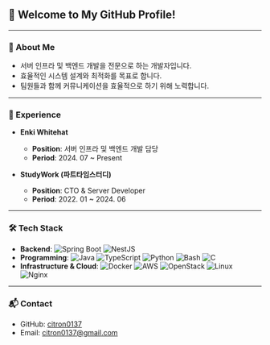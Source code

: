 ## 👋 Welcome to My GitHub Profile!

---

### 🚀 About Me
- 서버 인프라 및 백엔드 개발을 전문으로 하는 개발자입니다.<br>
- 효율적인 시스템 설계와 최적화를 목표로 합니다.<br>
- 팀원들과 함께 커뮤니케이션을 효율적으로 하기 위해 노력합니다.<br>
  
---

### 💼 Experience
- **Enki Whitehat**  
  - **Position**: 서버 인프라 및 백엔드 개발 담당
  - **Period**: 2024. 07 ~ Present
  
- **StudyWork (파트타임스터디)**  
  - **Position**: CTO & Server Developer   
  - **Period**: 2022. 01 ~ 2024. 06
  
---

### 🛠 Tech Stack
- **Backend**: ![Spring Boot](https://img.shields.io/badge/Spring%20Boot-%23FF6F00?style=flat&logo=spring) ![NestJS](https://img.shields.io/badge/NestJS-%23E0234E?style=flat&logo=nestjs)
- **Programming**: ![Java](https://img.shields.io/badge/Java-%23F7B731?style=flat&logo=java) ![TypeScript](https://img.shields.io/badge/TypeScript-%23007ACC?style=flat&logo=typescript) ![Python](https://img.shields.io/badge/Python-%233776CC?style=flat&logo=python) ![Bash](https://img.shields.io/badge/Bash-%234EAA25?style=flat&logo=gnu-bash) ![C](https://img.shields.io/badge/C-%2300599C?style=flat&logo=c)
- **Infrastructure & Cloud**: ![Docker](https://img.shields.io/badge/Docker-%232496ED?style=flat&logo=docker) ![AWS](https://img.shields.io/badge/AWS-%23FF9900?style=flat&logo=amazon-aws) ![OpenStack](https://img.shields.io/badge/OpenStack-%23E03A3E?style=flat&logo=openstack) ![Linux](https://img.shields.io/badge/Linux-%23FCC624?style=flat&logo=linux) ![Nginx](https://img.shields.io/badge/Nginx-%23009639?style=flat&logo=nginx)

---

### 📬 Contact
- GitHub: [citron0137](https://github.com/citron0137)
- Email: citron0137@gmail.com


<!--
**citron0137/citron0137** is a ✨ _special_ ✨ repository because its `README.md` (this file) appears on your GitHub profile.

Here are some ideas to get you started:

- 🔭 I’m currently working on ...
- 🌱 I’m currently learning ...
- 👯 I’m looking to collaborate on ...
- 🤔 I’m looking for help with ...
- 💬 Ask me about ...
- 📫 How to reach me: ...
- 😄 Pronouns: ...
- ⚡ Fun fact: ...
-->
